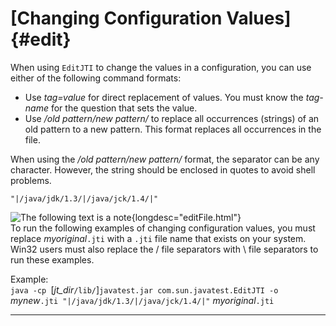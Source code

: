 
# [Changing Configuration Values]{#edit}

When using `EditJTI` to change the values in a configuration, you can use either of the following
command formats:

-   Use *tag=value* for direct replacement of values. You must know the *tag-name* for the question
    that sets the value.
-   Use */old pattern/new pattern/* to replace all occurrences (strings) of an old pattern to a new
    pattern. This format replaces all occurrences in the file.

When using the */old pattern/new pattern/* format, the separator can be any character. However, the
string should be enclosed in quotes to avoid shell problems.

`"|/java/jdk/1.3/|/java/jck/1.4/|"`

![The following text is a note](../../images/hg_note.gif){longdesc="editFile.html"}\
To run the following examples of changing configuration values, you must replace *myoriginal*`.jti`
with a `.jti` file name that exists on your system. Win32 users must also replace the / file
separators with \\ file separators to run these examples.

Example:\
`java -cp `\[*jt_dir*`/lib/`\]`javatest.jar com.sun.javatest.EditJTI -o`
*mynew*`.jti "|/java/jdk/1.3/|/java/jck/1.4/|"` *myoriginal*`.jti`

----------------------------------------------------------------------------------------------------


